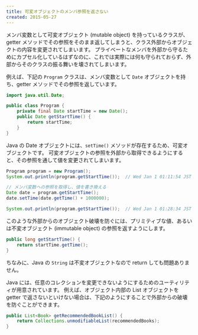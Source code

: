 ```yaml
---
title: 可変オブジェクトのメンバ参照を返さない
created: 2015-05-27
---
```


メンバ変数として可変オブジェクト (mutable object) を持っているクラスが、getter メソッドでその参照をそのまま返してしまうと、クラス外部からオブジェクトの内容を変更されてしまいます。
プライベートなメンバを外部から守るためにカプセル化しているはずなのに、これでは実際には何も守られておらず、外部からそのクラスの振る舞いを壊されてしまいます。

例えば、下記の `Program` クラスは、メンバ変数として `Date` オブジェクトを持ち、getter メソッドでその参照を返しています。

```java
import java.util.Date;

public class Program {
    private final Date startTime = new Date();
    public Date getStartTime() {
        return startTime;
    }
}
```

Java の Date オブジェクトには、`setTime()` メソッドが存在するため、可変オブジェクトです。
可変オブジェクトの参照を外部から取得できるようにすると、その参照を通して値を変更されてしまいます。

```java
Program program = new Program();
System.out.println(program.getStartTime());  // Wed Jan 1 01:11:54 JST 2014

// メンバ変数への参照を取得し、値を書き換える
Date date = program.getStartTime();
date.setTime(date.getTime() + 1000000);

System.out.println(program.getStartTime());  // Wed Jan 1 01:28:34 JST 2014（破壊された）
```

このような外部からのオブジェクト破壊を防ぐには、プリミティブな値、あるいは不変オブジェクト (immutable object) の参照を返すようにします。

```java
public long getStartTime() {
    return startTime.getTime();
}
```

ちなみに、Java の ```String``` は不変オブジェクトなので return しても問題ありません。

Java には、任意のコレクションを変更できないようにするためのユーティリティが用意されています。
例えば、オブジェクト内部の List オブジェクトを getter で返さないといけない場合は、下記のようにすることで外部からの破壊を防ぐことができます。

```java
public List<Book> getRecommendedBookList() {
    return Collections.unmodifiableList(recommendedBooks);
}
```

